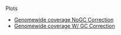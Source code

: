 
Plots
* [Genomewide coverage NoGC Correction](Genomewide_coverage_by_genewindow_noGCcor.pdf)
* [Genomewide coverage W/ GC Correction](Genomewide_coverage_by_genewindow.pdf)
